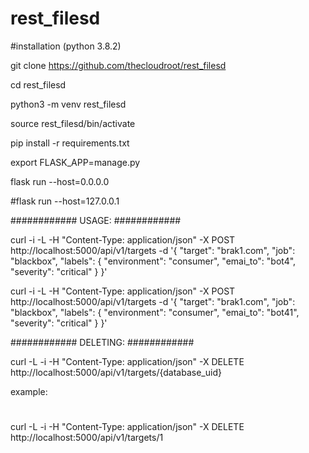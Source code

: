 # rest_filesd

#installation (python 3.8.2)

git clone https://github.com/thecloudroot/rest_filesd

cd rest_filesd

python3 -m venv rest_filesd

source rest_filesd/bin/activate

pip install -r requirements.txt

export FLASK_APP=manage.py

flask run --host=0.0.0.0

#flask run --host=127.0.0.1

############
USAGE:
############

curl -i -L -H "Content-Type: application/json" -X POST http://localhost:5000/api/v1/targets -d '{
  "target": "brak1.com",
  "job": "blackbox",
  "labels": {
    "environment": "consumer",
    "emai_to": "bot4",
    "severity": "critical"
  }
}'

curl -i -L -H "Content-Type: application/json" -X POST http://localhost:5000/api/v1/targets -d '{
  "target": "brak1.com",
  "job": "blackbox",
  "labels": {
    "environment": "consumer",
    "emai_to": "bot41",
    "severity": "critical"
  }
}'

############
DELETING:
############

curl -L -i -H "Content-Type: application/json" -X DELETE http://localhost:5000/api/v1/targets/{database_uid}

example:
#
curl -L -i -H "Content-Type: application/json" -X DELETE http://localhost:5000/api/v1/targets/1

